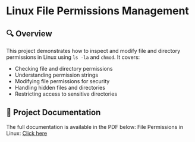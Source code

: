 # Linux File Permissions Management

## 🔍 Overview
This project demonstrates how to inspect and modify file and directory permissions in Linux using `ls -la` and `chmod`. It covers:
- Checking file and directory permissions
- Understanding permission strings
- Modifying file permissions for security
- Handling hidden files and directories
- Restricting access to sensitive directories

## 📄 Project Documentation
The full documentation is available in the PDF below:
File Permissions in Linux: [Click here](./File%20permissions%20in%20Linux.pdf)